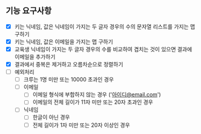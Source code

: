 ## 기능 요구사항

- [x] 키는 닉네임, 값은 닉네임이 가지는 두 글자 경우의 수의 문자열 리스트를 가지는 맵 구하기
- [x] 키는 닉네임, 값은 이메일을 가지는 맵 구하기
- [x] 교육생 닉네임이 가지는 두 글자 경우의 수를 비교하여 겹치는 것이 있으면 결과에 이메일을 추가하기
- [x] 결과에서 중복은 제거하고 오름차순으로 정렬하기
- [ ] 예외처리
    - [ ] 크루는 1명 미만 또는 10000 초과인 경우
    - [ ] 이메일
      - [ ] 이메일 형식에 부합하지 않는 경우 ('아이디@email.com')
      - [ ] 이메일의 전체 길이가 11자 미만 또는 20자 초과인 경우
    - [ ] 닉네임
      - [ ] 한글이 아닌 경우
      - [ ] 전체 길이가 1자 미만 또는 20자 이상인 경우
